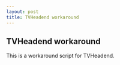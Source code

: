 ```yaml
---
layout: post
title: TVHeadend workaround
---
```


## TVHeadend workaround

This is a workaround script for TVHeadend.
